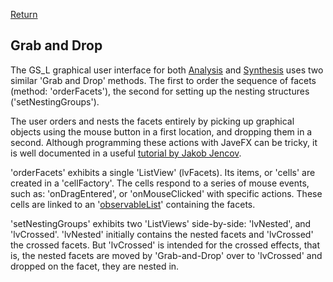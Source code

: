 [Return](Function.md)

## Grab and Drop ##
The GS_L graphical user interface for both [Analysis](../../../blob/main/workbench/GS_L/src/steps/AnaGroups.java) and [Synthesis](../../../blob/main/workbench/GS_L/src/steps/SynthGroups.java) uses two similar 'Grab and Drop' methods. The first to order the sequence of facets (method: 'orderFacets'), the second for setting up the nesting structures ('setNestingGroups').

The user orders and nests the facets entirely by picking up graphical objects using the mouse button in a first location, and dropping them in a second. Although programming these actions with JaveFX can be tricky, it is well documented in a useful [tutorial by Jakob Jencov](http://tutorials.jenkov.com/javafx/drag-and-drop.html).

'orderFacets' exhibits a single 'ListView' (lvFacets). Its items, or 'cells' are created in a 'cellFactory'. The cells respond to a series of mouse events, such as: 'onDragEntered', or 'onMouseClicked' with specific actions. These cells are linked to an '[observableList](https://docs.oracle.com/javase/8/javafx/api/javafx/collections/ObservableList.html)' containing the facets.

'setNestingGroups' exhibits two 'ListViews' side-by-side: 'lvNested', and 'lvCrossed'. 'lvNested' initially contains the nested facets and 'lvCrossed' the crossed facets. But 'lvCrossed' is intended for the crossed effects, that is, the nested facets are moved by 'Grab-and-Drop' over to 'lvCrossed' and dropped on the facet, they are nested in.
